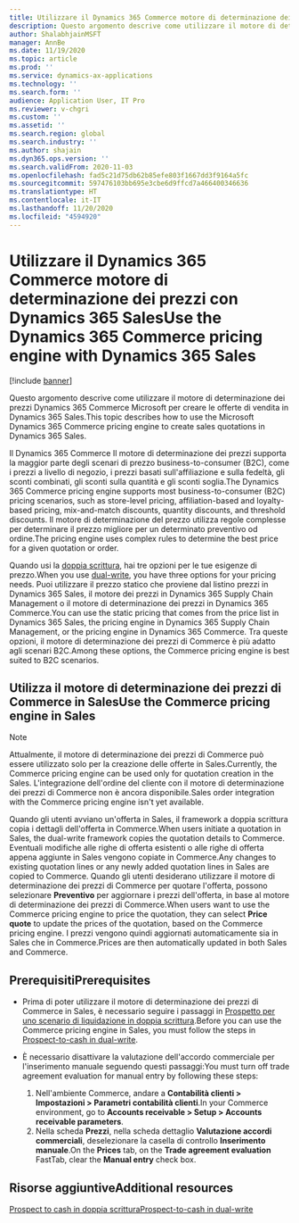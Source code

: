 ```yaml
---
title: Utilizzare il Dynamics 365 Commerce motore di determinazione dei prezzi con Dynamics 365 Sales
description: Questo argomento descrive come utilizzare il motore di determinazione dei prezzi Dynamics 365 Commerce Microsoft per creare le offerte di vendita in Dynamics 365 Sales.
author: ShalabhjainMSFT
manager: AnnBe
ms.date: 11/19/2020
ms.topic: article
ms.prod: ''
ms.service: dynamics-ax-applications
ms.technology: ''
ms.search.form: ''
audience: Application User, IT Pro
ms.reviewer: v-chgri
ms.custom: ''
ms.assetid: ''
ms.search.region: global
ms.search.industry: ''
ms.author: shajain
ms.dyn365.ops.version: ''
ms.search.validFrom: 2020-11-03
ms.openlocfilehash: fad5c21d75db62b85efe803f1667dd3f9164a5fc
ms.sourcegitcommit: 597476103bb695e3cbe6d9ffcd7a466400346636
ms.translationtype: HT
ms.contentlocale: it-IT
ms.lasthandoff: 11/20/2020
ms.locfileid: "4594920"
---
```

# <a name="use-the-dynamics-365-commerce-pricing-engine-with-dynamics-365-sales"></a><span data-ttu-id="d66bc-103">Utilizzare il Dynamics 365 Commerce motore di determinazione dei prezzi con Dynamics 365 Sales</span><span class="sxs-lookup"><span data-stu-id="d66bc-103">Use the Dynamics 365 Commerce pricing engine with Dynamics 365 Sales</span></span>

[!include [banner](../../includes/banner.md)]

<span data-ttu-id="d66bc-104">Questo argomento descrive come utilizzare il motore di determinazione dei prezzi Dynamics 365 Commerce Microsoft per creare le offerte di vendita in Dynamics 365 Sales.</span><span class="sxs-lookup"><span data-stu-id="d66bc-104">This topic describes how to use the Microsoft Dynamics 365 Commerce pricing engine to create sales quotations in Dynamics 365 Sales.</span></span>

<span data-ttu-id="d66bc-105">Il Dynamics 365 Commerce Il motore di determinazione dei prezzi supporta la maggior parte degli scenari di prezzo business-to-consumer (B2C), come i prezzi a livello di negozio, i prezzi basati sull'affiliazione e sulla fedeltà, gli sconti combinati, gli sconti sulla quantità e gli sconti soglia.</span><span class="sxs-lookup"><span data-stu-id="d66bc-105">The Dynamics 365 Commerce pricing engine supports most business-to-consumer (B2C) pricing scenarios, such as store-level pricing, affiliation-based and loyalty-based pricing, mix-and-match discounts, quantity discounts, and threshold discounts.</span></span> <span data-ttu-id="d66bc-106">Il motore di determinazione del prezzo utilizza regole complesse per determinare il prezzo migliore per un determinato preventivo od ordine.</span><span class="sxs-lookup"><span data-stu-id="d66bc-106">The pricing engine uses complex rules to determine the best price for a given quotation or order.</span></span>

<span data-ttu-id="d66bc-107">Quando usi la [doppia scrittura](https://docs.microsoft.com/dynamics365/fin-ops-core/dev-itpro/data-entities/dual-write/dual-write-overview), hai tre opzioni per le tue esigenze di prezzo.</span><span class="sxs-lookup"><span data-stu-id="d66bc-107">When you use [dual-write](https://docs.microsoft.com/dynamics365/fin-ops-core/dev-itpro/data-entities/dual-write/dual-write-overview), you have three options for your pricing needs.</span></span> <span data-ttu-id="d66bc-108">Puoi utilizzare il prezzo statico che proviene dal listino prezzi in Dynamics 365 Sales, il motore dei prezzi in Dynamics 365 Supply Chain Management o il motore di determinazione dei prezzi in Dynamics 365 Commerce.</span><span class="sxs-lookup"><span data-stu-id="d66bc-108">You can use the static pricing that comes from the price list in Dynamics 365 Sales, the pricing engine in Dynamics 365 Supply Chain Management, or the pricing engine in Dynamics 365 Commerce.</span></span> <span data-ttu-id="d66bc-109">Tra queste opzioni, il motore di determinazione dei prezzi di Commerce è più adatto agli scenari B2C.</span><span class="sxs-lookup"><span data-stu-id="d66bc-109">Among these options, the Commerce pricing engine is best suited to B2C scenarios.</span></span>

## <a name="use-the-commerce-pricing-engine-in-sales"></a><span data-ttu-id="d66bc-110">Utilizza il motore di determinazione dei prezzi di Commerce in Sales</span><span class="sxs-lookup"><span data-stu-id="d66bc-110">Use the Commerce pricing engine in Sales</span></span>

> [!NOTE]
> <span data-ttu-id="d66bc-111">Attualmente, il motore di determinazione dei prezzi di Commerce può essere utilizzato solo per la creazione delle offerte in Sales.</span><span class="sxs-lookup"><span data-stu-id="d66bc-111">Currently, the Commerce pricing engine can be used only for quotation creation in the Sales.</span></span> <span data-ttu-id="d66bc-112">L'integrazione dell'ordine del cliente con il motore di determinazione dei prezzi di Commerce non è ancora disponibile.</span><span class="sxs-lookup"><span data-stu-id="d66bc-112">Sales order integration with the Commerce pricing engine isn't yet available.</span></span>

<span data-ttu-id="d66bc-113">Quando gli utenti avviano un'offerta in Sales, il framework a doppia scrittura copia i dettagli dell'offerta in Commerce.</span><span class="sxs-lookup"><span data-stu-id="d66bc-113">When users initiate a quotation in Sales, the dual-write framework copies the quotation details to Commerce.</span></span> <span data-ttu-id="d66bc-114">Eventuali modifiche alle righe di offerta esistenti o alle righe di offerta appena aggiunte in Sales vengono copiate in Commerce.</span><span class="sxs-lookup"><span data-stu-id="d66bc-114">Any changes to existing quotation lines or any newly added quotation lines in Sales are copied to Commerce.</span></span> <span data-ttu-id="d66bc-115">Quando gli utenti desiderano utilizzare il motore di determinazione dei prezzi di Commerce per quotare l'offerta, possono selezionare **Preventivo** per aggiornare i prezzi dell'offerta, in base al motore di determinazione dei prezzi di Commerce.</span><span class="sxs-lookup"><span data-stu-id="d66bc-115">When users want to use the Commerce pricing engine to price the quotation, they can select **Price quote** to update the prices of the quotation, based on the Commerce pricing engine.</span></span> <span data-ttu-id="d66bc-116">I prezzi vengono quindi aggiornati automaticamente sia in Sales che in Commerce.</span><span class="sxs-lookup"><span data-stu-id="d66bc-116">Prices are then automatically updated in both Sales and Commerce.</span></span>

## <a name="prerequisites"></a><span data-ttu-id="d66bc-117">Prerequisiti</span><span class="sxs-lookup"><span data-stu-id="d66bc-117">Prerequisites</span></span>

- <span data-ttu-id="d66bc-118">Prima di poter utilizzare il motore di determinazione dei prezzi di Commerce in Sales, è necessario seguire i passaggi in [Prospetto per uno scenario di liquidazione in doppia scrittura](https://docs.microsoft.com/dynamics365/fin-ops-core/dev-itpro/data-entities/dual-write/dual-write-prospect-to-cash/).</span><span class="sxs-lookup"><span data-stu-id="d66bc-118">Before you can use the Commerce pricing engine in Sales, you must follow the steps in [Prospect-to-cash in dual-write](https://docs.microsoft.com/dynamics365/fin-ops-core/dev-itpro/data-entities/dual-write/dual-write-prospect-to-cash/).</span></span>
- <span data-ttu-id="d66bc-119">È necessario disattivare la valutazione dell'accordo commerciale per l'inserimento manuale seguendo questi passaggi:</span><span class="sxs-lookup"><span data-stu-id="d66bc-119">You must turn off trade agreement evaluation for manual entry by following these steps:</span></span>

    1. <span data-ttu-id="d66bc-120">Nell'ambiente Commerce, andare a **Contabilità clienti \> Impostazioni \> Parametri contabilità clienti**.</span><span class="sxs-lookup"><span data-stu-id="d66bc-120">In your Commerce environment, go to **Accounts receivable \> Setup \> Accounts receivable parameters**.</span></span>
    1. <span data-ttu-id="d66bc-121">Nella scheda **Prezzi**, nella scheda dettaglio **Valutazione accordi commerciali**, deselezionare la casella di controllo **Inserimento manuale**.</span><span class="sxs-lookup"><span data-stu-id="d66bc-121">On the **Prices** tab, on the **Trade agreement evaluation** FastTab, clear the **Manual entry** check box.</span></span>

## <a name="additional-resources"></a><span data-ttu-id="d66bc-122">Risorse aggiuntive</span><span class="sxs-lookup"><span data-stu-id="d66bc-122">Additional resources</span></span>

[<span data-ttu-id="d66bc-123">Prospect to cash in doppia scrittura</span><span class="sxs-lookup"><span data-stu-id="d66bc-123">Prospect-to-cash in dual-write</span></span>](https://docs.microsoft.com/dynamics365/fin-ops-core/dev-itpro/data-entities/dual-write/dual-write-prospect-to-cash/)
